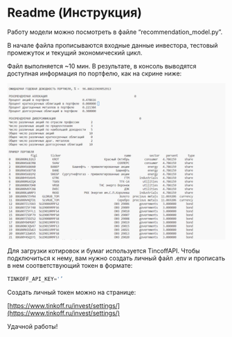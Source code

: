 # Readme (Инструкция)

Работу модели можно посмотреть в файле “recommendation_model.py”.

В начале файла прописываются входные данные инвестора, тестовый промежуток и текущий экономический цикл.

Файл выполняется ~10 мин. В результате, в консоль выводятся доступная информация по портфелю, как на скрине ниже:

![Untitled](Readme_images/Untitled.png)

Для загрузки котировок и бумаг используется TincoffAPI. Чтобы подключиться к нему, вам нужно создать личный файл .env и прописать в нем соответствующий токен в формате:

```python
TINKOFF_API_KEY='’
```

Создать личный токен можно на странице:

[https://www.tinkoff.ru/invest/settings/](https://www.tinkoff.ru/invest/settings/)

Удачной работы!